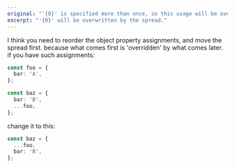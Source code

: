 ```yaml
---
original: "'{0}' is specified more than once, so this usage will be overwritten."
excerpt: "'{0}' will be overwritten by the spread."
---
```


I think you need to reorder the object property assignments, and move the spread first. because what comes first is 'overridden' by what comes later. if you have such assignments:

```ts
const foo = {
  bar: 'A',
};

const baz = {
  bar: 'B',
  ...foo,
};
```

change it to this:

```ts
const baz = {
  ...foo,
  bar: 'B',
};
```
